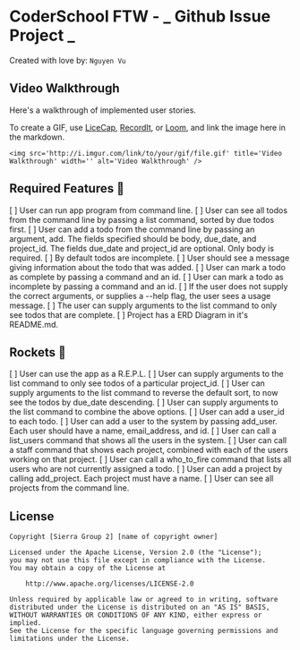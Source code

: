 # CoderSchool FTW - _ Github Issue Project _

Created with love by: `Nguyen Vu`


## Video Walkthrough

Here's a walkthrough of implemented user stories.

To create a GIF, use [LiceCap](http://www.cockos.com/licecap/), [RecordIt](http://www.recordit.co), or [Loom](http://www.useloom.com), and link the image here in the markdown.

```
<img src='http://i.imgur.com/link/to/your/gif/file.gif' title='Video Walkthrough' width='' alt='Video Walkthrough' />
```

## Required Features 🎯
[ ] User can run app program from command line.
[ ] User can see all todos from the command line by passing a list command, sorted by due todos first.
[ ] User can add a todo from the command line by passing an argument, add. The fields specified should be body, due_date, and project_id. The fields due_date and project_id are optional. Only body is required.
[ ] By default todos are incomplete.
[ ] User should see a message giving information about the todo that was added.
[ ] User can mark a todo as complete by passing a command and an id.
[ ] User can mark a todo as incomplete by passing a command and an id.
[ ] If the user does not supply the correct arguments, or supplies a --help flag, the user sees a usage message.
[ ] The user can supply arguments to the list command to only see todos that are complete.
[ ] Project has a ERD Diagram in it's README.md.
## Rockets 🚀
[ ] User can use the app as a R.E.P.L.
[ ] User can supply arguments to the list command to only see todos of a particular project_id.
[ ] User can supply arguments to the list command to reverse the default sort, to now see the todos by due_date descending.
[ ] User can supply arguments to the list command to combine the above options.
[ ] User can add a user_id to each todo.
[ ] User can add a user to the system by passing add_user. Each user should have a name, email_address, and id.
[ ] User can call a list_users command that shows all the users in the system.
[ ] User can call a staff command that shows each project, combined with each of the users working on that project.
[ ] User can call a who_to_fire command that lists all users who are not currently assigned a todo.
[ ] User can add a project by calling add_project. Each project must have a name.
[ ] User can see all projects from the command line.


## License

    Copyright [Sierra Group 2] [name of copyright owner]

    Licensed under the Apache License, Version 2.0 (the "License");
    you may not use this file except in compliance with the License.
    You may obtain a copy of the License at

        http://www.apache.org/licenses/LICENSE-2.0

    Unless required by applicable law or agreed to in writing, software
    distributed under the License is distributed on an "AS IS" BASIS,
    WITHOUT WARRANTIES OR CONDITIONS OF ANY KIND, either express or implied.
    See the License for the specific language governing permissions and
    limitations under the License.
